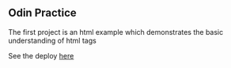 ## Odin Practice ##

The first project is an html example which demonstrates the basic understanding of html tags

See the deploy [here](https://markwu2001.github.io/odin-recipes/)